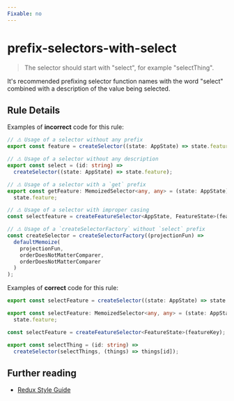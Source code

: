 ```yaml
---
Fixable: no
---
```


# prefix-selectors-with-select

> The selector should start with "select", for example "selectThing".

<!-- Everything above this generated, do not edit -->
<!-- MANUAL-DOC:START -->

It's recommended prefixing selector function names with the word "select" combined with a description of the value being selected.

## Rule Details

Examples of **incorrect** code for this rule:

```ts
// ⚠ Usage of a selector without any prefix
export const feature = createSelector((state: AppState) => state.feature);

// ⚠ Usage of a selector without any description
export const select = (id: string) =>
  createSelector((state: AppState) => state.feature);

// ⚠ Usage of a selector with a `get` prefix
export const getFeature: MemoizedSelector<any, any> = (state: AppState) =>
  state.feature;

// ⚠ Usage of a selector with improper casing
const selectfeature = createFeatureSelector<AppState, FeatureState>(featureKey);

// ⚠ Usage of a `createSelectorFactory` without `select` prefix
const createSelector = createSelectorFactory((projectionFun) =>
  defaultMemoize(
    projectionFun,
    orderDoesNotMatterComparer,
    orderDoesNotMatterComparer
  )
);
```

Examples of **correct** code for this rule:

```ts
export const selectFeature = createSelector((state: AppState) => state.feature);

export const selectFeature: MemoizedSelector<any, any> = (state: AppState) =>
  state.feature;

const selectFeature = createFeatureSelector<FeatureState>(featureKey);

export const selectThing = (id: string) =>
  createSelector(selectThings, (things) => things[id]);
```

## Further reading

- [Redux Style Guide](https://redux.js.org/style-guide/style-guide#name-selector-functions-as-selectthing)
